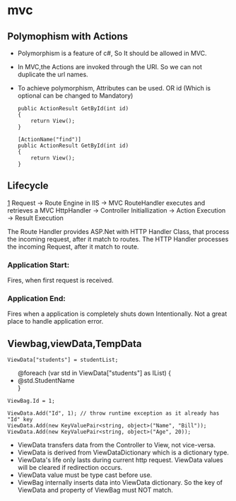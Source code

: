 # mvc
## Polymophism with Actions
* Polymorphism is a feature of c#, So It should be allowed in MVC.
* In MVC,the Actions are invoked through the URI. So we can not duplicate the url names.
* To achieve polymorphism, Attributes can be used. OR id (Which is optional can be changed to Mandatory)

    ```
    public ActionResult GetById(int id)
    {
        return View();
    }
    
    [ActionName("find")]
    public ActionResult GetById(int id)
    {
        return View();
    }
    
## Lifecycle
[1](https://www.dotnetinterviewquestions.in/article_explain-mvc-application-life-cycle_210.html)
Request -> Route Engine in IIS -> MVC RouteHandler executes and retrieves a MVC HttpHandler -> Controller Initiallization -> Action Execution -> Result Execution

The Route Handler provides ASP.Net with HTTP Handler Class, that process the incoming request, after it match to routes.
The HTTP Handler processes the incoming Request, after it match to route.


### Application Start:
Fires, when first request is received.


### Application End:
Fires when a application is completely shuts down Intentionally.
Not a great place to handle application error.

## Viewbag,viewData,TempData
    ViewData["students"] = studentList;
  
<ul>
@foreach (var std in ViewData["students"] as IList<Student>)
{
    <li>
        @std.StudentName
    </li>
}
</ul>

    ViewBag.Id = 1;

    ViewData.Add("Id", 1); // throw runtime exception as it already has "Id" key
    ViewData.Add(new KeyValuePair<string, object>("Name", "Bill"));
    ViewData.Add(new KeyValuePair<string, object>("Age", 20));
	
* ViewData transfers data from the Controller to View, not vice-versa.
* ViewData is derived from ViewDataDictionary which is a dictionary type.
* ViewData's life only lasts during current http request. ViewData values will be cleared if redirection occurs.
* ViewData value must be type cast before use.
* ViewBag internally inserts data into ViewData dictionary. So the key of ViewData and property of ViewBag must NOT match.
